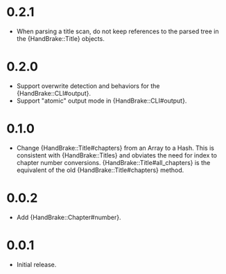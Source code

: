 0.2.1
=====

- When parsing a title scan, do not keep references to the parsed tree
  in the {HandBrake::Title} objects.

0.2.0
=====

- Support overwrite detection and behaviors for the
  {HandBrake::CLI#output}.
- Support "atomic" output mode in {HandBrake::CLI#output}.

0.1.0
=====

- Change {HandBrake::Title#chapters} from an Array to a Hash. This is
  consistent with {HandBrake::Titles} and obviates the need for index
  to chapter number conversions. {HandBrake::Title#all_chapters} is
  the equivalent of the old {HandBrake::Title#chapters} method.

0.0.2
=====

- Add {HandBrake::Chapter#number}.

0.0.1
=====

- Initial release.
